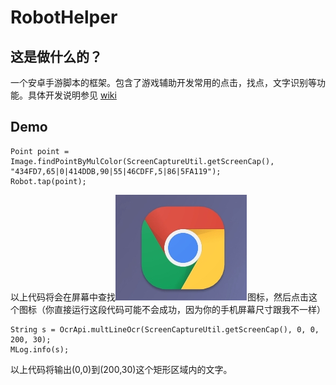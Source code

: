 # RobotHelper

## 这是做什么的？

一个安卓手游脚本的框架。包含了游戏辅助开发常用的点击，找点，文字识别等功能。具体开发说明参见
[wiki](https://github.com/Jinnrry/RobotHelper/wiki)


## Demo

```
Point point = Image.findPointByMulColor(ScreenCaptureUtil.getScreenCap(), "434FD7,65|0|414DDB,90|55|46CDFF,5|86|5FA119");
Robot.tap(point);
```

以上代码将会在屏幕中查找![chrome](./docs/chrome.png)图标，然后点击这个图标（你直接运行这段代码可能不会成功，因为你的手机屏幕尺寸跟我不一样）


```
String s = OcrApi.multLineOcr(ScreenCaptureUtil.getScreenCap(), 0, 0, 200, 30);
MLog.info(s);
```
以上代码将输出(0,0)到(200,30)这个矩形区域内的文字。